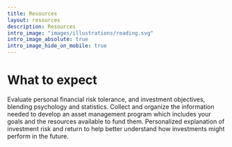 ```yaml
---
title: Resources
layout: resources
description: Resources
intro_image: "images/illustrations/reading.svg"
intro_image_absolute: true
intro_image_hide_on_mobile: true
---
```


# What to expect

Evaluate personal financial risk tolerance, and investment objectives, blending psychology and statistics.
Collect and organize the information needed to develop an asset management program which includes your goals and the resources available to fund them.
Personalized explanation of investment risk and return to help better understand how investments might perform in the future.
